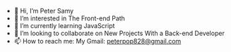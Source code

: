 - 👋 Hi, I’m Peter Samy
- 👀 I’m interested in The Front-end Path
- 🌱 I’m currently learning JavaScript
- 💞️ I’m looking to collaborate on New Projects With a Back-end Developer
- 📫 How to reach me: My Gmail: peterpop828@gmail.com

<!---
petersamy818/petersamy818 is a ✨ special ✨ repository because its `README.md` (this file) appears on your GitHub profile.
You can click the Preview link to take a look at your changes.
--->
